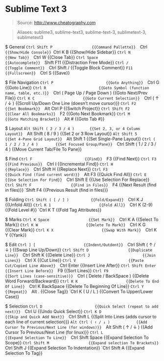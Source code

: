 # Sublime Text 3

> Source: http://www.cheatography.com

> Aliases: sublime3, sublime-text3, sublime-text-3, sublimetext-3, sublimetext3

$ General
    `Ctrl Shift P                  {{Command Pallette}} 
    `Ctrl `                        {{Show/Hide Console}} 
    `Ctrl K B                      {{Show/Hide Sidebar}} 
    `Ctrl N                        {{New Tab}} 
    `Ctrl W                        {{Close Tab}} 
    `Ctrl Space                    {{Autocomplete}} 
    `Shift F11                     {{Distraction Free Mode}} 
    `Ctrl /                        {{Toggle Comment}} 
    `Ctrl Shift /                  {{Toggle Block Comment}} 
    `F11                           {{Fullscreen}} 
    `Ctrl S                        {{Save}} 

$ File Navigation
    `Ctrl P                        {{Goto Anything}} 
    `Ctrl G                        {{Goto Line}} 
    `Ctrl R                        {{Goto Symbol (function name, table, etc.)}} 
    `Ctrl ( Page Up / Page Down )  {{Goto Next/Prev File}} 
    `Ctrl K C                      {{Goto Current Selection}} 
    `Ctrl ( ↑ / ↓ )                {{Scroll Up/Down One Line (doesn't move cursor)}} 
    `Ctrl F2                       {{Set Bookmark}} 
    `Alt Ctrl P                    {{Switch Project}} 
    `Ctrl Shift F2                 {{Clear All Bookmarks}} 
    `F2                            {{Goto Next Bookmark}} 
    `Ctrl M                        {{Goto Matching Bracket}} 
    `Alt #                         {{Goto Tab #}} 

$ Layout
    `Alt Shift ( 2 / 3 / 4 )       {{Set 2, 3, or 4 Column Layout}} 
    `Alt Shift ( 8 / 9 )           {{Set 2 or 3 Row Layout}} 
    `Alt Shift 5                   {{Set 4-Pane Grid Layout}} 
    `Alt Shift 1                   {{Set Single-Pane Layout}} 
    `Ctrl ( 1 / 2 / 3 / 4 )        {{Set Focused Group/Pane}} 
    `Ctrl Shift ( 1 / 2 / 3 / 4 )  {{Move Current Tab/File To Pane}} 

$ Find
    `Ctrl F                        {{Find}} 
    `F3                            {{Find Next}} 
    `Ctrl F3                       {{Find Previous}} 
    `Ctrl I                        {{Incremental Find}} 
    `Ctrl H                        {{Replace}} 
    `Ctrl Shift H                  {{Replace Next}} 
    `Ctrl F3                       {{Quick Find (find current word)}} 
    `Alt F3                        {{Quick Find All}} 
    `Ctrl E                        {{Use Selection For Find}} 
    `Ctrl Shift E                  {{Use Selection For Replace}} 
    `Ctrl Shift F                  {{Find in Files}} 
    `F4                            {{Next Result (find in files)}} 
    `Shift F4                      {{Previous Result (find in files)}} 

$ Folding
    `Ctrl Shift ( [ / ] )          {{Fold/Expand}} 
    `Ctrl K J                      {{Unfold All}} 
    `Ctrl K 1                      {{Fold All}} 
    `Ctrl K (2-9)                  {{Fold Level #}} 
    `Ctrl K T                      {{Fold Tag Attributes}} 

$ Marks
    `Ctrl K Space                  {{Set Mark}} 
    `Ctrl K A                      {{Select To Mark}} 
    `Ctrl K W                      {{Delete To Mark}} 
    `Ctrl K G                      {{Clear Mark}} 
    `Ctrl K X                      {{Swap With Mark}} 
    `Ctrl K Y                      {{Yank}} 

$ Edit
    `Ctrl ] [                      {{Indent/Outdent}} 
    `Ctrl Shift ( ↑ / ↓ )          {{Swap Line Up/Down}} 
    `Ctrl Shift D                  {{Duplicate Line}} 
    `Ctrl Shift K                  {{Delete Line}} 
    `Ctrl J                        {{Join Lines}} 
    `Ctrl X                        {{Cut Line}} 
    `Ctrl V                        {{Paste Cut/Copied Line Above}} 
    `Ctrl Enter                    {{Insert Line After}} 
    `Ctrl Shift Enter              {{Insert Line Before}} 
    `F9                            {{Sort Lines}} 
    `Ctrl F9                       {{Sort Lines (case-sensitive)}} 
    `Ctrl ( Delete / BackSpace )   {{Delete Word Forward/Backward}} 
    `Ctrl K K                      {{Delete To End Of Line}} 
    `Ctrl K BackSpace              {{Delete To Beginning Of Line}} 
    `Ctrl Y                        {{Repeat}} 
    `Alt .                         {{Close Tag}} 
    `Ctrl K ( U / L )              {{Convert To Upper/Lower Case}} 

$ Selection
    `Ctrl D                        {{Quick Select (repeat to add next)}} 
    `Ctrl U                        {{Undo Quick Select}} 
    `Ctrl K D                      {{Skip and Quick Add Next}} 
    `Ctrl Shift L                  {{Split Into Lines (adds cursor to each line of current selection)}} 
    `Alt Ctrl ( ↑ / ↓ )            {{Add Cursor To Previous/Next Line (for windows)}} 
    `Alt Shift ( ↑ / ↓ )           {{Add Cursor To Previous/Next Line (for linux)}} 
    `Ctrl L                        {{Expand Selection To Line}} 
    `Ctrl Shift Space              {{Expand Selection To Scope}} 
    `Ctrl Shift M                  {{Expand selection To Brackets}} 
    `Ctrl Shift J                  {{Expand Selection To Indentation}} 
    `Ctrl Shift A                  {{Expand Selection To Tag}} 


